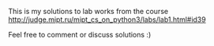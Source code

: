 This is my solutions to lab works from the course http://judge.mipt.ru/mipt_cs_on_python3/labs/lab1.html#id39

Feel free to comment or discuss solutions
:)